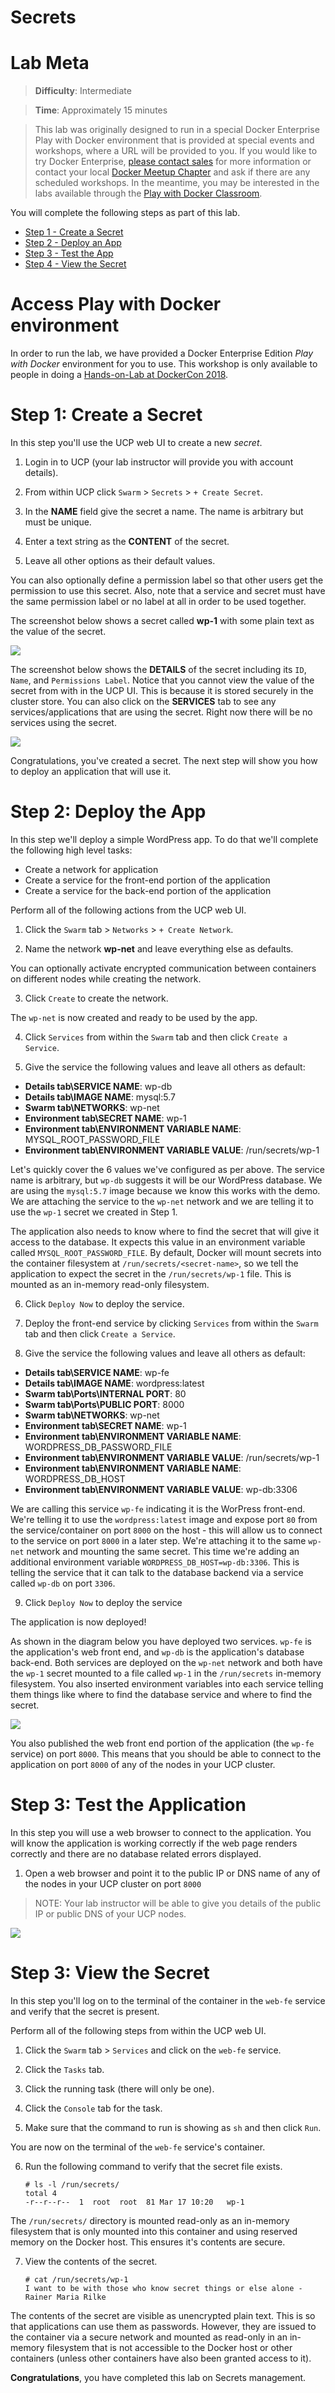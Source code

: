 # Secrets

# Lab Meta

> **Difficulty**: Intermediate

> **Time**: Approximately 15 minutes

> This lab was originally designed to run in a special Docker Enterprise Play with Docker environment that is provided at special events and workshops, where a URL will be provided to you. If you would like to try Docker Enterprise, [please contact sales](https://www.docker.com/company/contact-sales) for more information or contact your local [Docker Meetup Chapter](https://events.docker.com/chapters/) and ask if there are any scheduled workshops. In the meantime, you may be interested in the labs available through the [Play with Docker Classroom](https://training.play-with-docker.com).


You will complete the following steps as part of this lab.

- [Step 1 - Create a Secret](#secret)
- [Step 2 - Deploy an App](#deploy)
- [Step 3 - Test the App](#test)
- [Step 4 - View the Secret](#view)

# Access Play with Docker environment

In order to run the lab, we have provided a Docker Enterprise Edition *Play with Docker* environment for you to use. This workshop is only available to
people in doing a [Hands-on-Lab at DockerCon 2018](https://2018.dockercon.com/hands-on-labs/).

# <a name="secret"></a>Step 1: Create a Secret

In this step you'll use the UCP web UI to create a new *secret*.

1. Login in to UCP (your lab instructor will provide you with account details).

2. From within UCP click `Swarm` > `Secrets` > `+ Create Secret`.

3. In the **NAME** field give the secret a name. The name is arbitrary but must
be unique.

4. Enter a text string as the **CONTENT** of the secret.

5. Leave all other options as their default values.

You can also optionally define a permission label so that other users get the
permission to use this secret. Also, note that a service and secret must have
the same permission label or no label at all in order to be used together.

  The screenshot below shows a secret called **wp-1** with some plain text as
  the value of the secret.

  ![](images/secret1.png)

The screenshot below shows the **DETAILS** of the secret including its `ID`,
`Name`, and `Permissions Label`. Notice that you cannot view the value of the
secret from with in the UCP UI. This is because it is stored securely in the
cluster store. You can also click on the **SERVICES** tab to see any
services/applications that are using the secret. Right now there will be no
services using the secret.

![](images/secret2.png)

Congratulations, you've created a secret. The next step will show you how to
deploy an application that will use it.


# <a name="deploy"></a>Step 2: Deploy the App

In this step we'll deploy a simple WordPress app. To do that we'll complete the
following high level tasks:

- Create a network for application
- Create a service for the front-end portion of the application
- Create a service for the back-end portion of the application

Perform all of the following actions from the UCP web UI.

1. Click the `Swarm` tab > `Networks` > `+ Create Network`.

2. Name the network **wp-net** and leave everything else as defaults.

You can optionally activate encrypted communication between containers on
different nodes while creating the network.

3. Click `Create` to create the network.

  The `wp-net` is now created and ready to be used by the app.

4. Click `Services` from within the `Swarm` tab and then click `Create a
Service`.

5. Give the service the following values and leave all others as default:

  - **Details tab\SERVICE NAME**: wp-db
  - **Details tab\IMAGE NAME**: mysql:5.7
  - **Swarm tab\NETWORKS**: wp-net
  - **Environment tab\SECRET NAME**: wp-1
  - **Environment tab\ENVIRONMENT VARIABLE NAME**: MYSQL_ROOT_PASSWORD_FILE
  - **Environment tab\ENVIRONMENT VARIABLE VALUE**: /run/secrets/wp-1  

  Let's quickly cover the 6 values we've configured as per above. The service
  name is arbitrary, but `wp-db` suggests it will be our WordPress database. We
  are using the `mysql:5.7` image because we know this works with the demo. We
  are attaching the service to the `wp-net` network and we are telling it to use
  the `wp-1` secret we created in Step 1.

  The application also needs to know where to find the secret that will give it
  access to the database. It expects this value in an environment variable
  called `MYSQL_ROOT_PASSWORD_FILE`. By default, Docker will mount secrets into
  the container filesystem at `/run/secrets/<secret-name>`, so we tell the
  application to expect the secret in the `/run/secrets/wp-1` file. This is
  mounted as an in-memory read-only filesystem.

6. Click `Deploy Now` to deploy the service.

7. Deploy the front-end service by clicking `Services` from within the
`Swarm` tab and then click `Create a Service`.

8. Give the service the following values and leave all others as default:

  - **Details tab\SERVICE NAME**: wp-fe
  - **Details tab\IMAGE NAME**: wordpress:latest
  - **Swarm tab\Ports\INTERNAL PORT**: 80
  - **Swarm tab\Ports\PUBLIC PORT**: 8000
  - **Swarm tab\NETWORKS**: wp-net
  - **Environment tab\SECRET NAME**: wp-1
  - **Environment tab\ENVIRONMENT VARIABLE NAME**: WORDPRESS_DB_PASSWORD_FILE
  - **Environment tab\ENVIRONMENT VARIABLE VALUE**: /run/secrets/wp-1
  - **Environment tab\ENVIRONMENT VARIABLE NAME**: WORDPRESS_DB_HOST
  - **Environment tab\ENVIRONMENT VARIABLE VALUE**: wp-db:3306

  We are calling this service `wp-fe` indicating it is the WorPress front-end.
  We're telling it to use the `wordpress:latest` image and expose port `80` from
  the service/container on port `8000` on the host - this will allow us to
  connect to the service on port `8000` in a later step. We're attaching it to
  the same `wp-net` network and mounting the same secret. This time we're
  adding an additional environment variable `WORDPRESS_DB_HOST=wp-db:3306`.
  This is telling the service that it can talk to the database backend via a
  service called `wp-db` on port `3306`.

9. Click `Deploy Now` to deploy the service

The application is now deployed!

As shown in the diagram below you have deployed two services. `wp-fe` is the
application's web front end, and `wp-db` is the application's database back-end.
Both services are deployed on the `wp-net` network and both have the `wp-1`
secret mounted to a file called `wp-1` in the `/run/secrets` in-memory
filesystem. You also inserted environment variables into each service telling
them things like where to find the database service and where to find the
secret.

![](images/secret3.png)

You also published the web front end portion of the application (the `wp-fe`
  service) on port `8000`. This means that you should be able to connect to the
  application on port `8000` of any of the nodes in your UCP cluster.


# <a name="test"></a>Step 3: Test the Application

In this step you will use a web browser to connect to the application. You will
know the application is working correctly if the web page renders correctly and
there are no database related errors displayed.

1. Open a web browser and point it to the public IP or DNS name of any of the
nodes in your UCP cluster on port `8000`

  > NOTE: Your lab instructor will be able to give you details of the public IP
or public DNS of your UCP nodes.

  ![](images/secret4.png)


# <a name="view"></a>Step 3: View the Secret

In this step you'll log on to the terminal of the container in the `web-fe`
service and verify that the secret is present.

Perform all of the following steps from within the UCP web UI.

1. Click the `Swarm` tab > `Services` and click on the `web-fe` service.

2. Click the `Tasks` tab.

3. Click the running task (there will only be one).

4. Click the `Console` tab for the task.

5. Make sure that the command to run is showing as `sh` and then click `Run`.

  You are now on the terminal of the `web-fe` service's container.

6. Run the following command to verify that the secret file exists.

    ```
    # ls -l /run/secrets/
    total 4
    -r--r--r--  1  root  root  81 Mar 17 10:20   wp-1
    ```

  The `/run/secrets/` directory is mounted read-only as an in-memory
  filesystem that is only mounted into this container and using reserved
  memory on the Docker host. This ensures it's contents are secure.

7. View the contents of the secret.

    ```
    # cat /run/secrets/wp-1
    I want to be with those who know secret things or else alone - Rainer Maria Rilke
    ```

  The contents of the secret are visible as unencrypted plain text. This is so
  that applications can use them as passwords. However, they are issued to the
  container via a secure network and mounted as read-only in an in-memory
  filesystem that is not accessible to the Docker host or other containers
  (unless other containers have also been granted access to it).


**Congratulations**, you have completed this lab on Secrets management.
